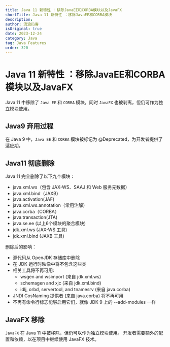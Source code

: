 ```yaml
---
title: Java 11 新特性 ：移除JavaEE和CORBA模块以及JavaFX
shortTitle: Java 11 新特性 ：移除JavaEE和CORBA模块
description:
author: 流浪码客
isOriginal: true
date: 2023-12-24
category: Java
tag: Java Features
order: 320
---
```


# Java 11 新特性 ：移除JavaEE和CORBA模块以及JavaFX

Java 11 中移除了 `Java EE` 和 `CORBA` 模块，同时 `JavaFX` 也被剥离，但仍可作为独立模块使用。

## Java9 弃用过程

在 Java 9 中，`Java EE` 和 `CORBA` 模块被标记为 @Deprecated，为开发者提供了适应期。

## Java11 彻底删除

Java 11 完全删除了以下九个模块：

* java.xml.ws（包含 JAX-WS、SAAJ 和 Web 服务元数据）
* java.xml.bind（JAXB）
* java.activation(JAF)
* java.xml.ws.annotation（常用注解）
* java.corba（CORBA）
* java.transaction(JTA)
* java.se.ee (以上6个模块的聚合模块)
* jdk.xml.ws (JAX-WS 工具)
* jdk.xml.bind (JAXB 工具)

删除后的影响：

* 源代码从 OpenJDK 存储库中删除
* 在 JDK 运行时映像中将不包含这些类
* 相关工具将不再可用:
    * wsgen and wsimport (来自 jdk.xml.ws)
    * schemagen and xjc (来自 jdk.xml.bind)
    * idlj, orbd, servertool, and tnamesrv (来自 java.corba)
* JNDI CosNaming 提供者 (来自 java.corba) 将不再可用
* 不再有命令行标志能够启用它们，就像 JDK 9 上的 --add-modules 一样

## JavaFX 移除

`JavaFX` 在 Java 11 中被移除，但仍可以作为独立模块使用。
开发者需要额外的配置和依赖，以在项目中继续使用 JavaFX 技术。

